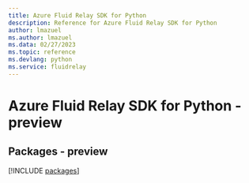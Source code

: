 ```yaml
---
title: Azure Fluid Relay SDK for Python
description: Reference for Azure Fluid Relay SDK for Python
author: lmazuel
ms.author: lmazuel
ms.data: 02/27/2023
ms.topic: reference
ms.devlang: python
ms.service: fluidrelay
---
```

# Azure Fluid Relay SDK for Python - preview
## Packages - preview
[!INCLUDE [packages](fluid-relay-index.md)]